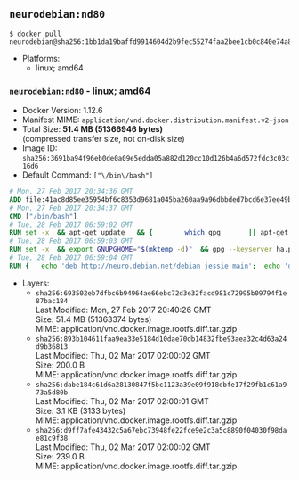 ## `neurodebian:nd80`

```console
$ docker pull neurodebian@sha256:1bb1da19baffd9914604d2b9fec55274faa2bee1cb0c840e74a88102550d4c12
```

-	Platforms:
	-	linux; amd64

### `neurodebian:nd80` - linux; amd64

-	Docker Version: 1.12.6
-	Manifest MIME: `application/vnd.docker.distribution.manifest.v2+json`
-	Total Size: **51.4 MB (51366946 bytes)**  
	(compressed transfer size, not on-disk size)
-	Image ID: `sha256:3691ba94f96eb0de0a09e5edda05a882d120cc10d126b4a6d572fdc3c03c16d6`
-	Default Command: `["\/bin\/bash"]`

```dockerfile
# Mon, 27 Feb 2017 20:34:36 GMT
ADD file:41ac8d85ee35954bf6c8353d9681a045ba260aa9a96dbbded7bcd6e37ee49bea in / 
# Mon, 27 Feb 2017 20:34:37 GMT
CMD ["/bin/bash"]
# Tue, 28 Feb 2017 06:59:02 GMT
RUN set -x 	&& apt-get update 	&& { 		which gpg 		|| apt-get install -y --no-install-recommends gnupg2 		|| apt-get install -y --no-install-recommends gnupg 	; } 	&& { 		gpg --version | grep -q '^gpg (GnuPG) 1\.' 		|| apt-get install -y --no-install-recommends dirmngr 	; } 	&& rm -rf /var/lib/apt/lists/*
# Tue, 28 Feb 2017 06:59:03 GMT
RUN set -x 	&& export GNUPGHOME="$(mktemp -d)" 	&& gpg --keyserver ha.pool.sks-keyservers.net --recv-keys DD95CC430502E37EF840ACEEA5D32F012649A5A9 	&& gpg --export DD95CC430502E37EF840ACEEA5D32F012649A5A9 > /etc/apt/trusted.gpg.d/neurodebian.gpg 	&& rm -r "$GNUPGHOME"
# Tue, 28 Feb 2017 06:59:04 GMT
RUN { 	echo 'deb http://neuro.debian.net/debian jessie main'; 	echo 'deb http://neuro.debian.net/debian data main'; 	echo '#deb-src http://neuro.debian.net/debian-devel jessie main'; } > /etc/apt/sources.list.d/neurodebian.sources.list
```

-	Layers:
	-	`sha256:693502eb7dfbc6b94964ae66ebc72d3e32facd981c72995b09794f1e87bac184`  
		Last Modified: Mon, 27 Feb 2017 20:40:26 GMT  
		Size: 51.4 MB (51363374 bytes)  
		MIME: application/vnd.docker.image.rootfs.diff.tar.gzip
	-	`sha256:893b104611faa9ea33e5184d10dae70db14832fbe93aea32c4d63a24d9b36813`  
		Last Modified: Thu, 02 Mar 2017 02:00:02 GMT  
		Size: 200.0 B  
		MIME: application/vnd.docker.image.rootfs.diff.tar.gzip
	-	`sha256:dabe184c61d6a28130847f5bc1123a39e09f918dbfe17f29fb1c61a973a5d80b`  
		Last Modified: Thu, 02 Mar 2017 02:00:01 GMT  
		Size: 3.1 KB (3133 bytes)  
		MIME: application/vnd.docker.image.rootfs.diff.tar.gzip
	-	`sha256:d9ff7afe43432c5a67ebc73948fe22fce9e2c3a5c8890f04030f98dae81c9f38`  
		Last Modified: Thu, 02 Mar 2017 02:00:02 GMT  
		Size: 239.0 B  
		MIME: application/vnd.docker.image.rootfs.diff.tar.gzip
